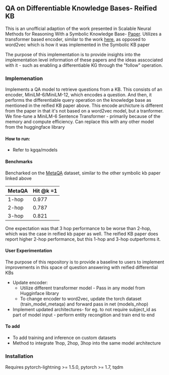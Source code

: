 ## QA on Differentiable Knowledge Bases- Reified KB
This is an unofficial adaption of the work presented in Scalable Neural Methods for Reasoning With a Symbolic Knowledge Base- [Paper](https://arxiv.org/abs/2002.06115). Utilizes a transformer based encoder, similar to the work [here](https://arxiv.org/abs/2109.05808v1), as opposed to word2vec which is how it was implemented in the Symbolic KB paper

The purpose of this implementation is to provide insights into the implementation level information of these papers and the ideas asscociated with it - such as enabling a differentiable KG through the "follow" operation. 


### Implemenation
Implements a QA model to retrieve questions from a KB. This consists of an encoder, MiniLM-6/MiniLM-12, which encodes a question. And then, it performs the differentiable query operation on the knowledge base as mentioned in the reified KB paper above. This encode archicture is different from the paper in that it's not based on a word2vec model, but a tranformer. We fine-tune a MiniLM-6 Sentence Transformer - primarily because of the memory and compute efficiency. Can replace this with any other model from the huggingface library 


#### How to run: 
* Refer to kgqa/models 

#### Benchmarks
Bencharked on the [MetaQA](https://github.com/yuyuz/MetaQA) dataset, similar to the other symbolic kb paper linked above

| MetaQA      | Hit @k =1  |
| ----------- | ----------- |
| 1-hop       | 0.977       |
| 2-hop       | 0.787       |
| 3-hop       | 0.821       |

One expectation was that 3 hop performance to be worse than 2-hop, which was the case in reified kb paper as well. The reified KB paper does report higher 2-hop performance, but this 1-hop and 3-hop outperforms it. 

#### User Experimentation

The purpose of this repository is to provide a baseline to users to implement improvements in this space of question answering with reified differential KBs

* Update encoder:
    * Utilize different transformer model - Pass in any model from Hugginface library 
    * To change encoder to word2vec, update the torch dataset (train_model_metaqa) and forward pass in net (models_nhop)
* Implement updated architectures- for eg. to not require subject_id as part of model input - perform entity recongition and train end to end


#### To add
* To add training and inference on custom datasets
* Method to integrate 1hop, 2hop, 3hop into the same model architecture


### Installation 
Requires pytorch-lightning >= 1.5.0, pytorch >= 1.7, tqdm
